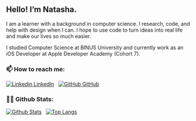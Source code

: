 ## Hello! I’m Natasha. 

I am a learner with a background in computer science. I research, code, and help with design when I can. I hope to use code to turn ideas into real life and make our lives so much easier.

I studied Computer Science at BINUS University and currently work as an iOS Developer at Apple Developer Academy (Cohort 7).

### 📫 How to reach me:
[![Linkedin](https://i.stack.imgur.com/gVE0j.png) LinkedIn](https://www.linkedin.com/in/natasharadika/)
&nbsp;
[![GitHub](https://i.stack.imgur.com/tskMh.png) GitHub](https://github.com/tashagrc/)

### 👩‍💻 Github Stats:
[![Github Stats](https://github-readme-stats.vercel.app/api?username=tashagrc)](https://github.com/tashagrc) 
&nbsp;
[![Top Langs](https://github-readme-stats.vercel.app/api/top-langs/?username=tashagrc&layout=compact)](https://github.com/tashagrc)
  
